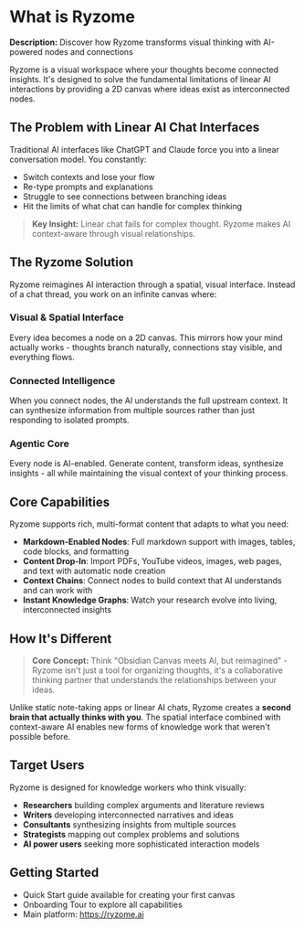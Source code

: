 ﻿# What is Ryzome

**Description:**  Discover how Ryzome transforms visual thinking with AI-powered nodes and connections

Ryzome is a visual workspace where your thoughts become connected insights. It's designed to solve the fundamental limitations of linear AI interactions by providing a 2D canvas where ideas exist as interconnected nodes.

## The Problem with Linear AI Chat Interfaces

Traditional AI interfaces like ChatGPT and Claude force you into a linear conversation model. You constantly:

-   Switch contexts and lose your flow
-   Re-type prompts and explanations
-   Struggle to see connections between branching ideas
-   Hit the limits of what chat can handle for complex thinking

> **Key Insight:**  Linear chat fails for complex thought. Ryzome makes AI context-aware through visual relationships.

## The Ryzome Solution

Ryzome reimagines AI interaction through a spatial, visual interface. Instead of a chat thread, you work on an infinite canvas where:

### Visual & Spatial Interface

Every idea becomes a node on a 2D canvas. This mirrors how your mind actually works - thoughts branch naturally, connections stay visible, and everything flows.

### Connected Intelligence

When you connect nodes, the AI understands the full upstream context. It can synthesize information from multiple sources rather than just responding to isolated prompts.

### Agentic Core

Every node is AI-enabled. Generate content, transform ideas, synthesize insights - all while maintaining the visual context of your thinking process.

## Core Capabilities

Ryzome supports rich, multi-format content that adapts to what you need:

-   **Markdown-Enabled Nodes**: Full markdown support with images, tables, code blocks, and formatting
-   **Content Drop-In**: Import PDFs, YouTube videos, images, web pages, and text with automatic node creation
-   **Context Chains**: Connect nodes to build context that AI understands and can work with
-   **Instant Knowledge Graphs**: Watch your research evolve into living, interconnected insights

## How It's Different

> **Core Concept:**  Think "Obsidian Canvas meets AI, but reimagined" - Ryzome isn't just a tool for organizing thoughts, it's a collaborative thinking partner that understands the relationships between your ideas.

Unlike static note-taking apps or linear AI chats, Ryzome creates a  **second brain that actually thinks with you**. The spatial interface combined with context-aware AI enables new forms of knowledge work that weren't possible before.

## Target Users

Ryzome is designed for knowledge workers who think visually:

-   **Researchers**  building complex arguments and literature reviews
-   **Writers**  developing interconnected narratives and ideas
-   **Consultants**  synthesizing insights from multiple sources
-   **Strategists**  mapping out complex problems and solutions
-   **AI power users**  seeking more sophisticated interaction models

## Getting Started

-   Quick Start guide available for creating your first canvas
-   Onboarding Tour to explore all capabilities
-   Main platform: https://ryzome.ai
